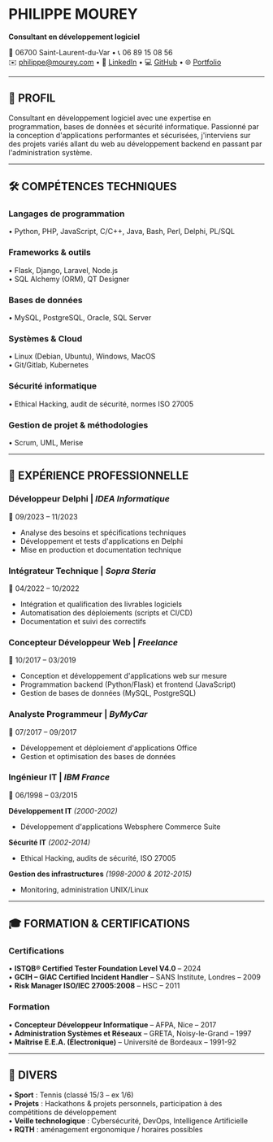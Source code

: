 # **PHILIPPE MOUREY**
**Consultant en développement logiciel**

📍 06700 Saint-Laurent-du-Var • 📞 06 89 15 08 56  
✉️ philippe@mourey.com • 🔗 [LinkedIn](https://linkedin.com/in/pmourey) • 💻 [GitHub](https://github.com/pmourey) • 🌐 [Portfolio](https://pmourey.github.io/portfolio/)

---

## 🎯 **PROFIL**

Consultant en développement logiciel avec une expertise en programmation, bases de données et sécurité informatique. Passionné par la conception d'applications performantes et sécurisées, j'interviens sur des projets variés allant du web au développement backend en passant par l'administration système.

---

## 🛠️ **COMPÉTENCES TECHNIQUES**

### **Langages de programmation**
• Python, PHP, JavaScript, C/C++, Java, Bash, Perl, Delphi, PL/SQL

### **Frameworks & outils**
• Flask, Django, Laravel, Node.js  
• SQL Alchemy (ORM), QT Designer

### **Bases de données**
• MySQL, PostgreSQL, Oracle, SQL Server

### **Systèmes & Cloud**
• Linux (Debian, Ubuntu), Windows, MacOS  
• Git/Gitlab, Kubernetes

### **Sécurité informatique**
• Ethical Hacking, audit de sécurité, normes ISO 27005

### **Gestion de projet & méthodologies**
• Scrum, UML, Merise

---

## 💼 **EXPÉRIENCE PROFESSIONNELLE**

### **Développeur Delphi** | *IDEA Informatique*
📅 09/2023 – 11/2023
- Analyse des besoins et spécifications techniques
- Développement et tests d'applications en Delphi
- Mise en production et documentation technique

### **Intégrateur Technique** | *Sopra Steria*
📅 04/2022 – 10/2022
- Intégration et qualification des livrables logiciels
- Automatisation des déploiements (scripts et CI/CD)
- Documentation et suivi des correctifs

### **Concepteur Développeur Web** | *Freelance*
📅 10/2017 – 03/2019
- Conception et développement d'applications web sur mesure
- Programmation backend (Python/Flask) et frontend (JavaScript)
- Gestion de bases de données (MySQL, PostgreSQL)

### **Analyste Programmeur** | *ByMyCar*
📅 07/2017 – 09/2017
- Développement et déploiement d'applications Office
- Gestion et optimisation des bases de données

### **Ingénieur IT** | *IBM France*
📅 06/1998 – 03/2015

**Développement IT** *(2000-2002)*
- Développement d'applications Websphere Commerce Suite

**Sécurité IT** *(2002-2014)*
- Ethical Hacking, audits de sécurité, ISO 27005

**Gestion des infrastructures** *(1998-2000 & 2012-2015)*
- Monitoring, administration UNIX/Linux

---

## 🎓 **FORMATION & CERTIFICATIONS**

### **Certifications**
• **ISTQB® Certified Tester Foundation Level V4.0** – 2024  
• **GCIH – GIAC Certified Incident Handler** – SANS Institute, Londres – 2009  
• **Risk Manager ISO/IEC 27005:2008** – HSC – 2011

### **Formation**
• **Concepteur Développeur Informatique** – AFPA, Nice – 2017  
• **Administration Systèmes et Réseaux** – GRETA, Noisy-le-Grand – 1997  
• **Maîtrise E.E.A. (Électronique)** – Université de Bordeaux – 1991-92

---

## 🌟 **DIVERS**

• **Sport** : Tennis (classé 15/3 – ex 1/6)  
• **Projets** : Hackathons & projets personnels, participation à des compétitions de développement  
• **Veille technologique** : Cybersécurité, DevOps, Intelligence Artificielle  
• **RQTH** : aménagement ergonomique / horaires possibles